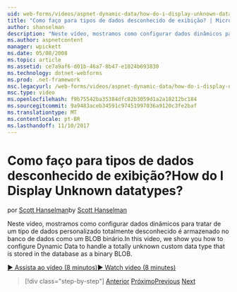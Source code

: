 ```yaml
---
uid: web-forms/videos/aspnet-dynamic-data/how-do-i-display-unknown-datatypes
title: "Como faço para tipos de dados desconhecido de exibição? | Microsoft Docs"
author: shanselman
description: "Neste vídeo, mostramos como configurar dados dinâmicos para tratar de um tipo de dados personalizado totalmente desconhecido é armazenado no banco de dados como um BLOB binário."
ms.author: aspnetcontent
manager: wpickett
ms.date: 05/08/2008
ms.topic: article
ms.assetid: ce7a9af6-d01b-46a7-8b47-e1024b693830
ms.technology: dotnet-webforms
ms.prod: .net-framework
msc.legacyurl: /web-forms/videos/aspnet-dynamic-data/how-do-i-display-unknown-datatypes
msc.type: video
ms.openlocfilehash: f9b75542ba35384dfc82b3059d1a2a18212bc184
ms.sourcegitcommit: 9a9483aceb34591c97451997036a9120c3fe2baf
ms.translationtype: MT
ms.contentlocale: pt-BR
ms.lasthandoff: 11/10/2017
---
```

<a name="how-do-i-display-unknown-datatypes"></a><span data-ttu-id="38caf-104">Como faço para tipos de dados desconhecido de exibição?</span><span class="sxs-lookup"><span data-stu-id="38caf-104">How do I Display Unknown datatypes?</span></span>
====================
<span data-ttu-id="38caf-105">por [Scott Hanselman](https://github.com/shanselman)</span><span class="sxs-lookup"><span data-stu-id="38caf-105">by [Scott Hanselman](https://github.com/shanselman)</span></span>

<span data-ttu-id="38caf-106">Neste vídeo, mostramos como configurar dados dinâmicos para tratar de um tipo de dados personalizado totalmente desconhecido é armazenado no banco de dados como um BLOB binário.</span><span class="sxs-lookup"><span data-stu-id="38caf-106">In this video, we show you how to configure Dynamic Data to handle a totally unknown custom data type that is stored in the database as a binary BLOB.</span></span>

[<span data-ttu-id="38caf-107">&#9654; Assista ao vídeo (8 minutos)</span><span class="sxs-lookup"><span data-stu-id="38caf-107">&#9654; Watch video (8 minutes)</span></span>](https://channel9.msdn.com/Blogs/ASP-NET-Site-Videos/how-do-i-display-unknown-datatypes)

>[!div class="step-by-step"]
<span data-ttu-id="38caf-108">[Anterior](how-do-i-make-custom-pages.md)
[Próximo](how-do-i-use-a-dynamiccontrol-in-listview-and-detailsview-controls.md)</span><span class="sxs-lookup"><span data-stu-id="38caf-108">[Previous](how-do-i-make-custom-pages.md)
[Next](how-do-i-use-a-dynamiccontrol-in-listview-and-detailsview-controls.md)</span></span>
